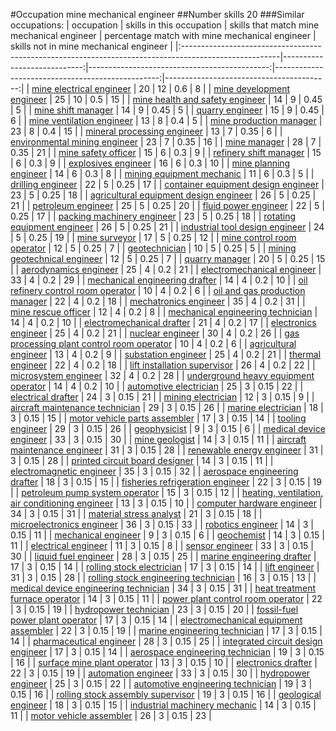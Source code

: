 #Occupation mine mechanical engineer
##Number skills 20
###Similar occupations:
| occupation                                                                                            |   skills in this occupation |   skills that match mine mechanical engineer |   percentage match with mine mechanical engineer |   skills not in mine mechanical engineer |
|:------------------------------------------------------------------------------------------------------|----------------------------:|---------------------------------------------:|-------------------------------------------------:|-----------------------------------------:|
| [mine electrical engineer](mine_electrical_engineer.md)                                               |                          20 |                                           12 |                                             0.6  |                                        8 |
| [mine development engineer](mine_development_engineer.md)                                             |                          25 |                                           10 |                                             0.5  |                                       15 |
| [mine health and safety engineer](mine_health_and_safety_engineer.md)                                 |                          14 |                                            9 |                                             0.45 |                                        5 |
| [mine shift manager](mine_shift_manager.md)                                                           |                          14 |                                            9 |                                             0.45 |                                        5 |
| [quarry engineer](quarry_engineer.md)                                                                 |                          15 |                                            9 |                                             0.45 |                                        6 |
| [mine ventilation engineer](mine_ventilation_engineer.md)                                             |                          13 |                                            8 |                                             0.4  |                                        5 |
| [mine production manager](mine_production_manager.md)                                                 |                          23 |                                            8 |                                             0.4  |                                       15 |
| [mineral processing engineer](mineral_processing_engineer.md)                                         |                          13 |                                            7 |                                             0.35 |                                        6 |
| [environmental mining engineer](environmental_mining_engineer.md)                                     |                          23 |                                            7 |                                             0.35 |                                       16 |
| [mine manager](mine_manager.md)                                                                       |                          28 |                                            7 |                                             0.35 |                                       21 |
| [mine safety officer](mine_safety_officer.md)                                                         |                          15 |                                            6 |                                             0.3  |                                        9 |
| [refinery shift manager](refinery_shift_manager.md)                                                   |                          15 |                                            6 |                                             0.3  |                                        9 |
| [explosives engineer](explosives_engineer.md)                                                         |                          16 |                                            6 |                                             0.3  |                                       10 |
| [mine planning engineer](mine_planning_engineer.md)                                                   |                          14 |                                            6 |                                             0.3  |                                        8 |
| [mining equipment mechanic](mining_equipment_mechanic.md)                                             |                          11 |                                            6 |                                             0.3  |                                        5 |
| [drilling engineer](drilling_engineer.md)                                                             |                          22 |                                            5 |                                             0.25 |                                       17 |
| [container equipment design engineer](container_equipment_design_engineer.md)                         |                          23 |                                            5 |                                             0.25 |                                       18 |
| [agricultural equipment design engineer](agricultural_equipment_design_engineer.md)                   |                          26 |                                            5 |                                             0.25 |                                       21 |
| [petroleum engineer](petroleum_engineer.md)                                                           |                          25 |                                            5 |                                             0.25 |                                       20 |
| [fluid power engineer](fluid_power_engineer.md)                                                       |                          22 |                                            5 |                                             0.25 |                                       17 |
| [packing machinery engineer](packing_machinery_engineer.md)                                           |                          23 |                                            5 |                                             0.25 |                                       18 |
| [rotating equipment engineer](rotating_equipment_engineer.md)                                         |                          26 |                                            5 |                                             0.25 |                                       21 |
| [industrial tool design engineer](industrial_tool_design_engineer.md)                                 |                          24 |                                            5 |                                             0.25 |                                       19 |
| [mine surveyor](mine_surveyor.md)                                                                     |                          17 |                                            5 |                                             0.25 |                                       12 |
| [mine control room operator](mine_control_room_operator.md)                                           |                          12 |                                            5 |                                             0.25 |                                        7 |
| [geotechnician](geotechnician.md)                                                                     |                          10 |                                            5 |                                             0.25 |                                        5 |
| [mining geotechnical engineer](mining_geotechnical_engineer.md)                                       |                          12 |                                            5 |                                             0.25 |                                        7 |
| [quarry manager](quarry_manager.md)                                                                   |                          20 |                                            5 |                                             0.25 |                                       15 |
| [aerodynamics engineer](aerodynamics_engineer.md)                                                     |                          25 |                                            4 |                                             0.2  |                                       21 |
| [electromechanical engineer](electromechanical_engineer.md)                                           |                          33 |                                            4 |                                             0.2  |                                       29 |
| [mechanical engineering drafter](mechanical_engineering_drafter.md)                                   |                          14 |                                            4 |                                             0.2  |                                       10 |
| [oil refinery control room operator](oil_refinery_control_room_operator.md)                           |                          10 |                                            4 |                                             0.2  |                                        6 |
| [oil and gas production manager](oil_and_gas_production_manager.md)                                   |                          22 |                                            4 |                                             0.2  |                                       18 |
| [mechatronics engineer](mechatronics_engineer.md)                                                     |                          35 |                                            4 |                                             0.2  |                                       31 |
| [mine rescue officer](mine_rescue_officer.md)                                                         |                          12 |                                            4 |                                             0.2  |                                        8 |
| [mechanical engineering technician](mechanical_engineering_technician.md)                             |                          14 |                                            4 |                                             0.2  |                                       10 |
| [electromechanical drafter](electromechanical_drafter.md)                                             |                          21 |                                            4 |                                             0.2  |                                       17 |
| [electronics engineer](electronics_engineer.md)                                                       |                          25 |                                            4 |                                             0.2  |                                       21 |
| [nuclear engineer](nuclear_engineer.md)                                                               |                          30 |                                            4 |                                             0.2  |                                       26 |
| [gas processing plant control room operator](gas_processing_plant_control_room_operator.md)           |                          10 |                                            4 |                                             0.2  |                                        6 |
| [agricultural engineer](agricultural_engineer.md)                                                     |                          13 |                                            4 |                                             0.2  |                                        9 |
| [substation engineer](substation_engineer.md)                                                         |                          25 |                                            4 |                                             0.2  |                                       21 |
| [thermal engineer](thermal_engineer.md)                                                               |                          22 |                                            4 |                                             0.2  |                                       18 |
| [lift installation supervisor](lift_installation_supervisor.md)                                       |                          26 |                                            4 |                                             0.2  |                                       22 |
| [microsystem engineer](microsystem_engineer.md)                                                       |                          32 |                                            4 |                                             0.2  |                                       28 |
| [underground heavy equipment operator](underground_heavy_equipment_operator.md)                       |                          14 |                                            4 |                                             0.2  |                                       10 |
| [automotive electrician](automotive_electrician.md)                                                   |                          25 |                                            3 |                                             0.15 |                                       22 |
| [electrical drafter](electrical_drafter.md)                                                           |                          24 |                                            3 |                                             0.15 |                                       21 |
| [mining electrician](mining_electrician.md)                                                           |                          12 |                                            3 |                                             0.15 |                                        9 |
| [aircraft maintenance technician](aircraft_maintenance_technician.md)                                 |                          29 |                                            3 |                                             0.15 |                                       26 |
| [marine electrician](marine_electrician.md)                                                           |                          18 |                                            3 |                                             0.15 |                                       15 |
| [motor vehicle parts assembler](motor_vehicle_parts_assembler.md)                                     |                          17 |                                            3 |                                             0.15 |                                       14 |
| [tooling engineer](tooling_engineer.md)                                                               |                          29 |                                            3 |                                             0.15 |                                       26 |
| [geophysicist](geophysicist.md)                                                                       |                           9 |                                            3 |                                             0.15 |                                        6 |
| [medical device engineer](medical_device_engineer.md)                                                 |                          33 |                                            3 |                                             0.15 |                                       30 |
| [mine geologist](mine_geologist.md)                                                                   |                          14 |                                            3 |                                             0.15 |                                       11 |
| [aircraft maintenance engineer](aircraft_maintenance_engineer.md)                                     |                          31 |                                            3 |                                             0.15 |                                       28 |
| [renewable energy engineer](renewable_energy_engineer.md)                                             |                          31 |                                            3 |                                             0.15 |                                       28 |
| [printed circuit board designer](printed_circuit_board_designer.md)                                   |                          14 |                                            3 |                                             0.15 |                                       11 |
| [electromagnetic engineer](electromagnetic_engineer.md)                                               |                          35 |                                            3 |                                             0.15 |                                       32 |
| [aerospace engineering drafter](aerospace_engineering_drafter.md)                                     |                          18 |                                            3 |                                             0.15 |                                       15 |
| [fisheries refrigeration engineer](fisheries_refrigeration_engineer.md)                               |                          22 |                                            3 |                                             0.15 |                                       19 |
| [petroleum pump system operator](petroleum_pump_system_operator.md)                                   |                          15 |                                            3 |                                             0.15 |                                       12 |
| [heating, ventilation, air conditioning engineer](heating,_ventilation,_air_conditioning_engineer.md) |                          13 |                                            3 |                                             0.15 |                                       10 |
| [computer hardware engineer](computer_hardware_engineer.md)                                           |                          34 |                                            3 |                                             0.15 |                                       31 |
| [material stress analyst](material_stress_analyst.md)                                                 |                          21 |                                            3 |                                             0.15 |                                       18 |
| [microelectronics engineer](microelectronics_engineer.md)                                             |                          36 |                                            3 |                                             0.15 |                                       33 |
| [robotics engineer](robotics_engineer.md)                                                             |                          14 |                                            3 |                                             0.15 |                                       11 |
| [mechanical engineer](mechanical_engineer.md)                                                         |                           9 |                                            3 |                                             0.15 |                                        6 |
| [geochemist](geochemist.md)                                                                           |                          14 |                                            3 |                                             0.15 |                                       11 |
| [electrical engineer](electrical_engineer.md)                                                         |                          11 |                                            3 |                                             0.15 |                                        8 |
| [sensor engineer](sensor_engineer.md)                                                                 |                          33 |                                            3 |                                             0.15 |                                       30 |
| [liquid fuel engineer](liquid_fuel_engineer.md)                                                       |                          28 |                                            3 |                                             0.15 |                                       25 |
| [marine engineering drafter](marine_engineering_drafter.md)                                           |                          17 |                                            3 |                                             0.15 |                                       14 |
| [rolling stock electrician](rolling_stock_electrician.md)                                             |                          17 |                                            3 |                                             0.15 |                                       14 |
| [lift engineer](lift_engineer.md)                                                                     |                          31 |                                            3 |                                             0.15 |                                       28 |
| [rolling stock engineering technician](rolling_stock_engineering_technician.md)                       |                          16 |                                            3 |                                             0.15 |                                       13 |
| [medical device engineering technician](medical_device_engineering_technician.md)                     |                          34 |                                            3 |                                             0.15 |                                       31 |
| [heat treatment furnace operator](heat_treatment_furnace_operator.md)                                 |                          14 |                                            3 |                                             0.15 |                                       11 |
| [power plant control room operator](power_plant_control_room_operator.md)                             |                          22 |                                            3 |                                             0.15 |                                       19 |
| [hydropower technician](hydropower_technician.md)                                                     |                          23 |                                            3 |                                             0.15 |                                       20 |
| [fossil-fuel power plant operator](fossil-fuel_power_plant_operator.md)                               |                          17 |                                            3 |                                             0.15 |                                       14 |
| [electromechanical equipment assembler](electromechanical_equipment_assembler.md)                     |                          22 |                                            3 |                                             0.15 |                                       19 |
| [marine engineering technician](marine_engineering_technician.md)                                     |                          17 |                                            3 |                                             0.15 |                                       14 |
| [pharmaceutical engineer](pharmaceutical_engineer.md)                                                 |                          28 |                                            3 |                                             0.15 |                                       25 |
| [integrated circuit design engineer](integrated_circuit_design_engineer.md)                           |                          17 |                                            3 |                                             0.15 |                                       14 |
| [aerospace engineering technician](aerospace_engineering_technician.md)                               |                          19 |                                            3 |                                             0.15 |                                       16 |
| [surface mine plant operator](surface_mine_plant_operator.md)                                         |                          13 |                                            3 |                                             0.15 |                                       10 |
| [electronics drafter](electronics_drafter.md)                                                         |                          22 |                                            3 |                                             0.15 |                                       19 |
| [automation engineer](automation_engineer.md)                                                         |                          33 |                                            3 |                                             0.15 |                                       30 |
| [hydropower engineer](hydropower_engineer.md)                                                         |                          25 |                                            3 |                                             0.15 |                                       22 |
| [automotive engineering technician](automotive_engineering_technician.md)                             |                          19 |                                            3 |                                             0.15 |                                       16 |
| [rolling stock assembly supervisor](rolling_stock_assembly_supervisor.md)                             |                          19 |                                            3 |                                             0.15 |                                       16 |
| [geological engineer](geological_engineer.md)                                                         |                          18 |                                            3 |                                             0.15 |                                       15 |
| [industrial machinery mechanic](industrial_machinery_mechanic.md)                                     |                          14 |                                            3 |                                             0.15 |                                       11 |
| [motor vehicle assembler](motor_vehicle_assembler.md)                                                 |                          26 |                                            3 |                                             0.15 |                                       23 |
